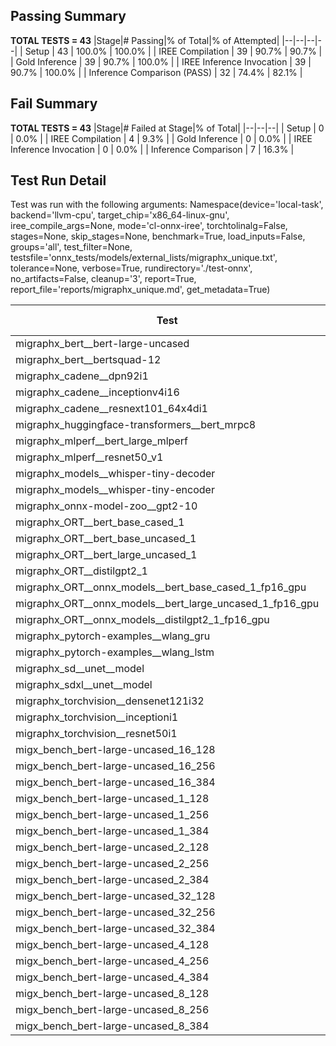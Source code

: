 ## Passing Summary

**TOTAL TESTS = 43**
|Stage|# Passing|% of Total|% of Attempted|
|--|--|--|--|
| Setup | 43 | 100.0% | 100.0% |
| IREE Compilation | 39 | 90.7% | 90.7% |
| Gold Inference | 39 | 90.7% | 100.0% |
| IREE Inference Invocation | 39 | 90.7% | 100.0% |
| Inference Comparison (PASS) | 32 | 74.4% | 82.1% |
## Fail Summary

**TOTAL TESTS = 43**
|Stage|# Failed at Stage|% of Total|
|--|--|--|
| Setup | 0 | 0.0% |
| IREE Compilation | 4 | 9.3% |
| Gold Inference | 0 | 0.0% |
| IREE Inference Invocation | 0 | 0.0% |
| Inference Comparison | 7 | 16.3% |
## Test Run Detail
Test was run with the following arguments:
Namespace(device='local-task', backend='llvm-cpu', target_chip='x86_64-linux-gnu', iree_compile_args=None, mode='cl-onnx-iree', torchtolinalg=False, stages=None, skip_stages=None, benchmark=True, load_inputs=False, groups='all', test_filter=None, testsfile='onnx_tests/models/external_lists/migraphx_unique.txt', tolerance=None, verbose=True, rundirectory='./test-onnx', no_artifacts=False, cleanup='3', report=True, report_file='reports/migraphx_unique.md', get_metadata=True)

| Test | Exit Status | Mean Benchmark Time (ms) | Notes |
|--|--|--|--|
| migraphx_bert__bert-large-uncased | PASS | 370.418772722284 | |
| migraphx_bert__bertsquad-12 | compilation | None | |
| migraphx_cadene__dpn92i1 | PASS | 164.40857108682394 | |
| migraphx_cadene__inceptionv4i16 | PASS | 5728.011557211478 | |
| migraphx_cadene__resnext101_64x4di1 | PASS | 319.9641971538464 | |
| migraphx_huggingface-transformers__bert_mrpc8 | PASS | 399.97569285333157 | |
| migraphx_mlperf__bert_large_mlperf | Numerics | 487.31191953023273 | |
| migraphx_mlperf__resnet50_v1 | PASS | 95.50200367257708 | |
| migraphx_models__whisper-tiny-decoder | PASS | 1047.3331461350122 | |
| migraphx_models__whisper-tiny-encoder | Numerics | 179.52549871471192 | |
| migraphx_onnx-model-zoo__gpt2-10 | compilation | None | |
| migraphx_ORT__bert_base_cased_1 | PASS | 87.17540899912514 | |
| migraphx_ORT__bert_base_uncased_1 | PASS | 85.4020518147283 | |
| migraphx_ORT__bert_large_uncased_1 | PASS | 499.8021386563778 | |
| migraphx_ORT__distilgpt2_1 | PASS | 29.907110713276207 | |
| migraphx_ORT__onnx_models__bert_base_cased_1_fp16_gpu | Numerics | 87.83820830285549 | |
| migraphx_ORT__onnx_models__bert_large_uncased_1_fp16_gpu | Numerics | 256.1269470800956 | |
| migraphx_ORT__onnx_models__distilgpt2_1_fp16_gpu | Numerics | 40.78079840424014 | |
| migraphx_pytorch-examples__wlang_gru | PASS | 72.37076645510064 | |
| migraphx_pytorch-examples__wlang_lstm | PASS | 23.138836522897083 | |
| migraphx_sd__unet__model | import_model | None | |
| migraphx_sdxl__unet__model | import_model | None | |
| migraphx_torchvision__densenet121i32 | PASS | 1571.8272539476554 | |
| migraphx_torchvision__inceptioni1 | PASS | 190.8563661078612 | |
| migraphx_torchvision__resnet50i1 | PASS | 92.91975836579998 | |
| migx_bench_bert-large-uncased_16_128 | PASS | 1429.755948483944 | |
| migx_bench_bert-large-uncased_16_256 | PASS | 3021.657817065716 | |
| migx_bench_bert-large-uncased_16_384 | Numerics | 4820.258946468432 | |
| migx_bench_bert-large-uncased_1_128 | PASS | 149.5862208927671 | |
| migx_bench_bert-large-uncased_1_256 | PASS | 282.44050964713097 | |
| migx_bench_bert-large-uncased_1_384 | PASS | 446.1264784137408 | |
| migx_bench_bert-large-uncased_2_128 | PASS | 241.02686428361469 | |
| migx_bench_bert-large-uncased_2_256 | PASS | 424.9964226037264 | |
| migx_bench_bert-large-uncased_2_384 | PASS | 657.4965976178646 | |
| migx_bench_bert-large-uncased_32_128 | PASS | 2827.7322786549726 | |
| migx_bench_bert-large-uncased_32_256 | PASS | 5818.8489601016045 | |
| migx_bench_bert-large-uncased_32_384 | Numerics | 8991.279040773708 | |
| migx_bench_bert-large-uncased_4_128 | PASS | 404.31253674129647 | |
| migx_bench_bert-large-uncased_4_256 | PASS | 818.9248045285543 | |
| migx_bench_bert-large-uncased_4_384 | PASS | 1232.5903413196404 | |
| migx_bench_bert-large-uncased_8_128 | PASS | 749.389169116815 | |
| migx_bench_bert-large-uncased_8_256 | PASS | 1601.173035800457 | |
| migx_bench_bert-large-uncased_8_384 | PASS | 3099.6421885987124 | |
